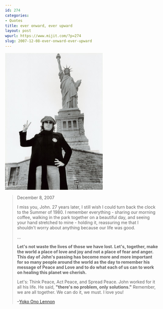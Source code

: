 ```yaml
---
id: 274
categories:
- Quotes
title: ever onward, ever upward
layout: post
wpurl: https://www.mijit.com/?p=274
slug: 2007-12-08-ever-onward-ever-upward
---
```

<img src='/images/2007/12/john.jpg' alt='john.jpg' />

<blockquote>December 8, 2007

I miss you, John. 27 years later, I still wish I could turn back the clock to the Summer of 1980. I remember everything - sharing our morning coffee, walking in the park together on a beautiful day, and seeing your hand stretched to mine - holding it, reassuring me that I shouldn't worry about anything because our life was good.

...

<strong>Let's not waste the lives of those we have lost. Let's, together, make the world a place of love and joy and not a place of fear and anger. This day of John's passing has become more and more important for so many people around the world as the day to remember his message of Peace and Love and to do what each of us can to work on healing this planet we cherish.</strong>

Let's: Think Peace, Act Peace, and Spread Peace. John worked for it all his life. He said, <strong>"there's no problem, only solutions."</strong> Remember, we are all together. We can do it, we must. I love you!

–<a href="https://www.imaginepeace.com/">Yoko Ono Lennon</a></blockquote>
